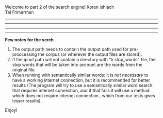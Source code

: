 Welcome to part 2 of the search engine! 
Koren Ishlach 		 									
Tal Frimerman 		 
*******************************************
************************************
*************************
***************

**Few notes for the serch**
1. The output path needs to contain the output path used for pre-proccessing the corpus (or wherever the output files are stored).
2. If the ipnut path will not contain a directory with "5 stop_words" file, the stop words that will be taken into account are the words from the original file.
3. When running with semantically similar words: it is *not necessary* to have a working internet connection, but it is recommended for better results (The program 
will try to use a semantically similar word search that requires internet connection, and if that fails it will use  a method which does not require internet connection ,
which from our tests gives lesser results).




Enjoy!
